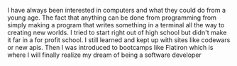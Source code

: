 I have always been interested in computers and what they could do from a young age. The fact that anything can be done from programming from simply making a program that writes something in a terminal all the way to creating new worlds. I tried to start right out of high school but didn't make it far in a for profit school. I still learned and kept up with sites like codewars or new apis. Then I was introduced to bootcamps like Flatiron which is where I will finally realize my dream of being a software developer